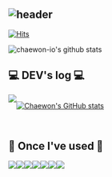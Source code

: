 <div align="left">

![header](https://capsule-render.vercel.app/api?type=waving&color=gradient&customColorList=5,6,7,8,9&section=header&text=Welcome%20to%20Chaewon's%20GitHub%20👋&animation=twinkling&fontSize=35&fontAlignY=40&fontAlign=50&height=250)
---


[![Hits](https://hits.seeyoufarm.com/api/count/incr/badge.svg?url=https%3A%2F%2Fgithub.com%2Fchaewon-io&count_bg=%23B8B7F8&title_bg=%23555555&icon=&icon_color=%23E7E7E7&title=GITHUB&edge_flat=false)](https://hits.seeyoufarm.com)

![chaewon-io's github stats](https://github-readme-stats.vercel.app/api?username=chaewon-io&theme=discord_old_blurple&show_icons=true)
<br>

## 💻 DEV's log 💻

<div style="display:flex; flex-direction:row;">
  <a href="https://velog.io/@chaewon22"><img src="https://img.shields.io/badge/VELOG-20C997?style=flat-square&logo=Vimeo&logoColor=white&link=https://velog.io/@chaewon22"/></a>

[![Chaewon's GitHub stats](https://velog-readme-stats.vercel.app/api?name=chaewon22)](https://velog.io/@chaewon22)
</div><br>
 
## 🔨 Once I've used 🔨
<div style="display:flex; flex-direction:row;">
    <img src="https://img.shields.io/badge/Java-007396?style=for-the-badge&logo=Java&logoColor=white"> 
    <img src="https://img.shields.io/badge/Spring Boot-6DB33F?style=for-the-badge&logo=spring boot&logoColor=white"> 
    <!--<img src="https://img.shields.io/badge/Gradle-02303A?style=for-the-badge&logo=gradle&logoColor=white"> -->   
    <img src="https://img.shields.io/badge/mysql-4479A1?style=for-the-badge&logo=mysql&logoColor=white"> 
    <br>
    <img src="https://img.shields.io/badge/Amazon AWS-232F3E?style=for-the-badge&logo=amazon aws&logoColor=white"> 
    <br>
    <img src="https://img.shields.io/badge/html5-E34F26?style=flat-square&logo=html5&logoColor=white"> 
    <img src="https://img.shields.io/badge/javascript-F7DF1E?style=flat-square&logo=javascript&logoColor=black"> 
    <img src="https://img.shields.io/badge/bootstrap-7952B3?style=flat-square&logo=bootstrap&logoColor=white">
    <br>
</div><br>
</div>
